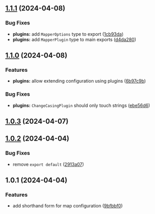 

## [1.1.1](https://github.com/Four-Lights-NL/mapper/compare/v1.1.0...v1.1.1) (2024-04-08)


### Bug Fixes

* **plugins:** add `MapperOptions` type to export ([1cb93da](https://github.com/Four-Lights-NL/mapper/commit/1cb93dadaaf970dcdc467033caba23c75b892a77))
* **plugins:** add `MapperPlugin` type to main exports ([d4da280](https://github.com/Four-Lights-NL/mapper/commit/d4da2809fa4c1eac4beb8311b5c87d33b93a49a5))

## [1.1.0](https://github.com/Four-Lights-NL/mapper/compare/v1.0.3...v1.1.0) (2024-04-08)


### Features

* **plugins:** allow extending configuration using plugins ([6b97c9b](https://github.com/Four-Lights-NL/mapper/commit/6b97c9be72c27147712b97997e2c9dd051a17a84))


### Bug Fixes

* **plugins:** `ChangeCasingPlugin` should only touch strings ([ebe56d6](https://github.com/Four-Lights-NL/mapper/commit/ebe56d6b7540200da5e5b7b15f42d03713ac4165))

## [1.0.3](https://github.com/Four-Lights-NL/mapper/compare/v1.0.2...v1.0.3) (2024-04-07)

## [1.0.2](https://github.com/Four-Lights-NL/mapper/compare/v1.0.1...v1.0.2) (2024-04-04)


### Bug Fixes

* remove `export default` ([2913a07](https://github.com/Four-Lights-NL/mapper/commit/2913a0756bbb48d34fe20dd33f6817240febed80))

## 1.0.1 (2024-04-04)


### Features

* add shorthand form for map configuration ([9bfbbf0](https://github.com/Four-Lights-NL/mapper/commit/9bfbbf0c3f293ff6392f423b6f32d4345eeb55a8))
